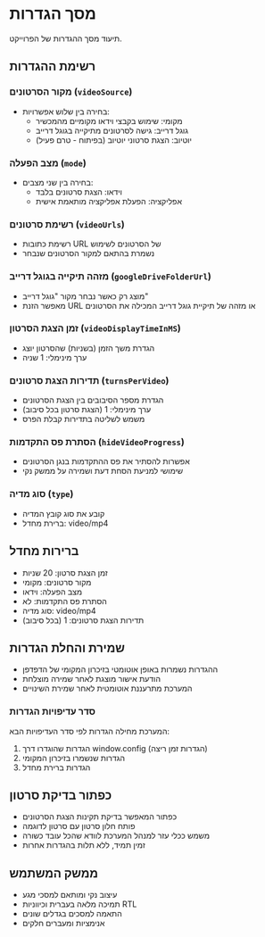 # מסך הגדרות
תיעוד מסך ההגדרות של הפרוייקט.

## רשימת ההגדרות

### מקור הסרטונים (`videoSource`)
- בחירה בין שלוש אפשרויות:
  - מקומי: שימוש בקבצי וידאו מקומיים מהמכשיר
  - גוגל דרייב: גישה לסרטונים מתיקייה בגוגל דרייב
  - יוטיוב: הצגת סרטוני יוטיוב (בפיתוח - טרם פעיל)

### מצב הפעלה (`mode`)
- בחירה בין שני מצבים:
  - וידאו: הצגת סרטונים בלבד
  - אפליקציה: הפעלת אפליקציה מותאמת אישית

### רשימת סרטונים (`videoUrls`)
- רשימת כתובות URL של הסרטונים לשימוש
- נשמרת בהתאם למקור הסרטונים שנבחר

### מזהה תיקייה בגוגל דרייב (`googleDriveFolderUrl`)
- מוצג רק כאשר נבחר מקור "גוגל דרייב"
- מאפשר הזנת URL או מזהה של תיקיית גוגל דרייב המכילה את הסרטונים

### זמן הצגת הסרטון (`videoDisplayTimeInMS`)
- הגדרת משך הזמן (בשניות) שהסרטון יוצג
- ערך מינימלי: 1 שניה

### תדירות הצגת סרטונים (`turnsPerVideo`)
- הגדרת מספר הסיבובים בין הצגת הסרטונים
- ערך מינימלי: 1 (הצגת סרטון בכל סיבוב)
- משמש לשליטה בתדירות קבלת הפרס

### הסתרת פס התקדמות (`hideVideoProgress`)
- אפשרות להסתיר את פס ההתקדמות בנגן הסרטונים
- שימושי למניעת הסחת דעת ושמירה על ממשק נקי

### סוג מדיה (`type`)
- קובע את סוג קובץ המדיה
- ברירת מחדל: video/mp4

## ברירות מחדל
- זמן הצגת סרטון: 20 שניות
- מקור סרטונים: מקומי
- מצב הפעלה: וידאו
- הסתרת פס התקדמות: לא
- סוג מדיה: video/mp4
- תדירות הצגת סרטונים: 1 (בכל סיבוב)

## שמירת והחלת הגדרות
- ההגדרות נשמרות באופן אוטומטי בזיכרון המקומי של הדפדפן
- הודעת אישור מוצגת לאחר שמירה מוצלחת
- המערכת מתרעננת אוטומטית לאחר שמירת השינויים

### סדר עדיפויות הגדרות
המערכת מחילה הגדרות לפי סדר העדיפויות הבא:
1. הגדרות שהוגדרו דרך window.config (הגדרות זמן ריצה)
2. הגדרות שנשמרו בזיכרון המקומי
3. הגדרות ברירת מחדל

## כפתור בדיקת סרטון
- כפתור המאפשר בדיקת תקינות הצגת הסרטונים
- פותח חלון סרטון עם סרטון לדוגמה
- משמש ככלי עזר למנהל המערכת לוודא שהכל עובד כשורה
- זמין תמיד, ללא תלות בהגדרות אחרות

## ממשק המשתמש
- עיצוב נקי ומותאם למסכי מגע
- תמיכה מלאה בעברית וכיווניות RTL
- התאמה למסכים בגדלים שונים
- אנימציות ומעברים חלקים

